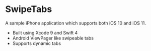 # SwipeTabs

A sample iPhone application which supports both iOS 10 and iOS 11.

  - Built using Xcode 9 and Swift 4
  - Android ViewPager like swipeable tabs 
  - Supports dynamic tabs
